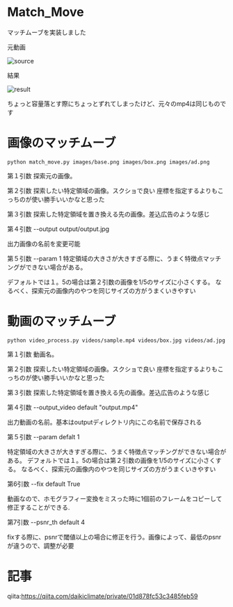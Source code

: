# Match_Move

マッチムーブを実装しました

元動画

![source](https://user-images.githubusercontent.com/40888763/87899006-c6edeb00-ca8a-11ea-80b3-574088a5804b.gif)


結果

![result](https://user-images.githubusercontent.com/40888763/87899036-e6851380-ca8a-11ea-9715-027b703578d4.gif)

ちょっと容量落とす際にちょっとずれてしまったけど、元々のmp4は同じものです

# 画像のマッチムーブ

```
python match_move.py images/base.png images/box.png images/ad.png 
```

第１引数
探索元の画像。

第２引数
探索したい特定領域の画像。スクショで良い
座標を指定するよりもこっちのが使い勝手いいかなと思った

第３引数
探索した特定領域を置き換える先の画像。差込広告のような感じ

第４引数
--output output/output.jpg

出力画像の名前を変更可能

第５引数
--param 1
特定領域の大きさが大きすぎる際に、うまく特徴点マッチングができない場合がある。

デフォルトでは１。5の場合は第２引数の画像を1/5のサイズに小さくする。
なるべく、探索元の画像内のやつを同じサイズの方がうまくいきやすい

# 動画のマッチムーブ

```
python video_process.py videos/sample.mp4 videos/box.jpg videos/ad.jpg 
```

第１引数
動画名。

第２引数
探索したい特定領域の画像。スクショで良い
座標を指定するよりもこっちのが使い勝手いいかなと思った

第３引数
探索した特定領域を置き換える先の画像。差込広告のような感じ

第４引数
--output_video
default "output.mp4"

出力動画の名前。基本はoutputディレクトリ内にこの名前で保存される

第５引数
--param
defalt 1

特定領域の大きさが大きすぎる際に、うまく特徴点マッチングができない場合がある。
デフォルトでは１。5の場合は第２引数の画像を1/5のサイズに小さくする。
なるべく、探索元の画像内のやつを同じサイズの方がうまくいきやすい

第6引数
--fix
default True

動画なので、ホモグラフィー変換をミスった時に1個前のフレームをコピーして修正することができる.

第7引数
--psnr_th
default 4

fixする際に、psnrで閾値以上の場合に修正を行う。画像によって、最低のpsnrが違うので、調整が必要




# 記事

qiita:https://qiita.com/daikiclimate/private/01d878fc53c3485feb59
